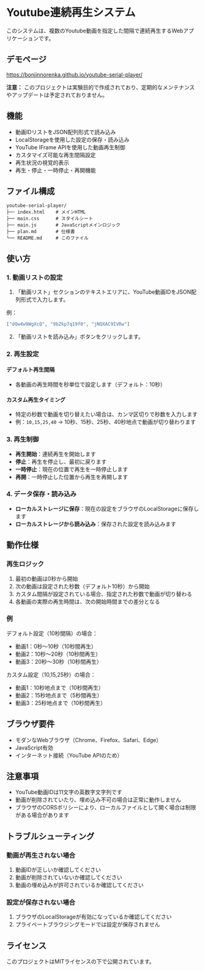 # Youtube連続再生システム

このシステムは、複数のYoutube動画を指定した間隔で連続再生するWebアプリケーションです。

## デモページ

https://bonjinnorenka.github.io/youtube-serial-player/

**注意：** このプロジェクトは実験目的で作成されており、定期的なメンテナンスやアップデートは予定されておりません。

## 機能

- 動画IDリストをJSON配列形式で読み込み
- LocalStorageを使用した設定の保存・読み込み
- YouTube IFrame APIを使用した動画再生制御
- カスタマイズ可能な再生間隔設定
- 再生状況の視覚的表示
- 再生・停止・一時停止・再開機能

## ファイル構成

```
youtube-serial-player/
├── index.html    # メインHTML
├── main.css      # スタイルシート
├── main.js       # JavaScriptメインロジック
├── plan.md       # 仕様書
└── README.md     # このファイル
```

## 使い方

### 1. 動画リストの設定

1. 「動画リスト」セクションのテキストエリアに、YouTube動画IDをJSON配列形式で入力します。

例：
```json
["dQw4w9WgXcQ", "9bZkp7q19f0", "jNQXAC9IVRw"]
```

2. 「動画リストを読み込み」ボタンをクリックします。

### 2. 再生設定

#### デフォルト再生間隔
- 各動画の再生時間を秒単位で設定します（デフォルト：10秒）

#### カスタム再生タイミング
- 特定の秒数で動画を切り替えたい場合は、カンマ区切りで秒数を入力します
- 例：`10,15,25,40` → 10秒、15秒、25秒、40秒地点で動画が切り替わります

### 3. 再生制御

- **再生開始**：連続再生を開始します
- **停止**：再生を停止し、最初に戻ります
- **一時停止**：現在の位置で再生を一時停止します
- **再開**：一時停止した位置から再生を再開します

### 4. データ保存・読み込み

- **ローカルストレージに保存**：現在の設定をブラウザのLocalStorageに保存します
- **ローカルストレージから読み込み**：保存された設定を読み込みます

## 動作仕様

### 再生ロジック

1. 最初の動画は0秒から開始
2. 次の動画は設定された秒数（デフォルト10秒）から開始
3. カスタム間隔が設定されている場合、指定された秒数で動画が切り替わる
4. 各動画の実際の再生時間は、次の開始時間までの差分となる

### 例

デフォルト設定（10秒間隔）の場合：
- 動画1：0秒〜10秒（10秒間再生）
- 動画2：10秒〜20秒（10秒間再生）
- 動画3：20秒〜30秒（10秒間再生）

カスタム設定（10,15,25秒）の場合：
- 動画1：10秒地点まで（10秒間再生）
- 動画2：15秒地点まで（5秒間再生）
- 動画3：25秒地点まで（10秒間再生）

## ブラウザ要件

- モダンなWebブラウザ（Chrome、Firefox、Safari、Edge）
- JavaScript有効
- インターネット接続（YouTube APIのため）

## 注意事項

- YouTube動画IDは11文字の英数字文字列です
- 動画が削除されていたり、埋め込み不可の場合は正常に動作しません
- ブラウザのCORSポリシーにより、ローカルファイルとして開く場合は制限がある場合があります

## トラブルシューティング

### 動画が再生されない場合
1. 動画IDが正しいか確認してください
2. 動画が削除されていないか確認してください
3. 動画の埋め込みが許可されているか確認してください

### 設定が保存されない場合
1. ブラウザのLocalStorageが有効になっているか確認してください
2. プライベートブラウジングモードでは設定が保存されません

## ライセンス

このプロジェクトはMITライセンスの下で公開されています。 